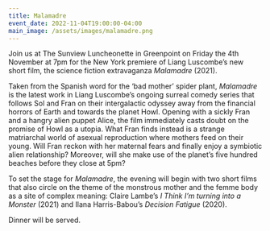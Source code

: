```yaml
---
title: Malamadre
event_date: 2022-11-04T19:00:00-04:00
main_image: /assets/images/malamadre.png
---
```


Join us at The Sunview Luncheonette in Greenpoint on Friday the 4th November at
7pm for the New York premiere of Liang Luscombe’s new short film, the science
fiction extravaganza *Malamadre* (2021).

Taken from the Spanish word for the ‘bad mother’ spider plant, *Malamadre* is the
latest work in Liang Luscombe’s ongoing surreal comedy series that follows Sol
and Fran on their intergalactic odyssey away from the financial horrors of
Earth and towards the planet Howl. Opening with a sickly Fran and a hangry
alien puppet Alice, the film immediately casts doubt on the promise of Howl as
a utopia. What Fran finds instead is a strange matriarchal world of asexual
reproduction where mothers feed on their young. Will Fran reckon with her
maternal fears and finally enjoy a symbiotic alien relationship? Moreover, will
she make use of the planet’s five hundred beaches before they close at 5pm?

To set the stage for *Malamadre*, the evening will begin with two short films
that also circle on the theme of the monstrous mother and the femme body as a
site of complex meaning: Claire Lambe’s *I Think I’m turning into a Monster*
(2021) and Ilana Harris-Babou’s *Decision Fatigue* (2020).

Dinner will be served.
